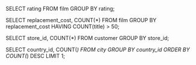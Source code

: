 SELECT rating FROM film
GROUP BY rating;

SELECT replacement_cost, COUNT(*) FROM film
GROUP BY replacement_cost
HAVING COUNT(title) > 50;

SELECT store_id, COUNT(*) FROM customer
GROUP BY store_id;

SELECT country_id, COUNT(*) FROM city
GROUP BY country_id
ORDER BY COUNT(*) DESC
LIMIT 1;